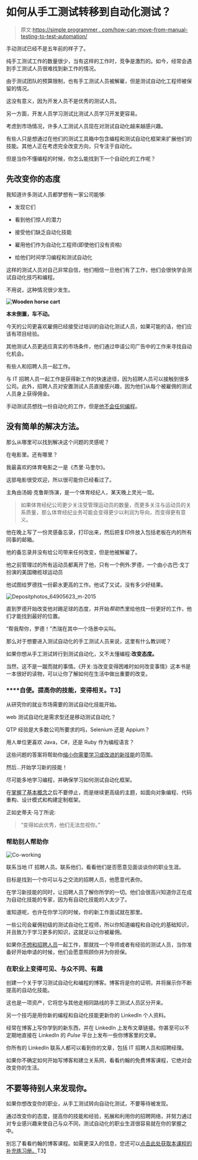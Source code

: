 # 如何从手工测试转移到自动化测试？

> 原文:[https://simple programmer . com/how-can-move-from-manual-testing-to-test-automation/](https://simpleprogrammer.com/how-can-you-move-from-manual-testing-to-test-automation/)

手动测试已经不是五年前的样子了。

纯手工测试工作的数量很少，当有这样的工作时，竞争是激烈的。如今，经常会遇到手工测试人员很难找到新工作的情况。

由于测试团队的预算限制，也有手工测试人员被解雇，但是测试自动化工程师被保留的情况。

这没有意义，因为开发人员不是优秀的测试人员。

另一方面，开发人员学习测试比测试人员学习开发更容易。

考虑到市场情况，许多人工测试人员现在对测试自动化越来越感兴趣。

有些人只是想通过在他们的测试工具箱中包含编程和测试自动化框架来扩展他们的技能。其他人正在考虑完全改变方向，只专注于自动化。

但是当你不懂编程的时候，你怎么能找到下一个自动化的工作呢？

## **先改变你的态度**

我知道许多测试人员都梦想有一家公司能够:

*   发现它们

*   看到他们惊人的潜力

*   接受他们缺乏自动化技能

*   雇用他们作为自动化工程师(即使他们没有资格)

*   给他们时间学习编程和测试自动化

这样的测试人员对自己非常自信，他们相信一旦他们有了工作，他们会很快学会测试自动化技巧和编程。

不用说，这种情况很少发生。

**![Wooden horse cart](img/508906655b2e6564fab32b4429a0154d.png)**

**本末倒置，车不动。**

今天的公司更喜欢雇佣已经接受过培训的自动化测试人员，如果可能的话，他们应该有项目经验。

其他测试人员更适应真实的市场条件，他们通过申请公司广告中的工作来寻找自动化机会。

有些人和招聘人员一起工作。

与 IT 招聘人员一起工作是获得新工作的快速途径，因为招聘人员可以接触到很多公司。此外，招聘人员对安置测试人员直接感兴趣，因为他们从每个被雇佣的测试人员身上获得佣金。

手动测试员想找一份自动化的工作，但是[他不会任何编程](https://simpleprogrammer.com/2014/09/08/worst-enemy/)。

## 没有简单的解决方法。

那么从哪里可以找到解决这个问题的灵感呢？

在电影里。还有哪里？

我最喜欢的体育电影之一是《杰里·马奎尔》。

这部电影很受欢迎，所以很可能你已经看过了。

主角由汤姆·克鲁斯饰演，是一个体育经纪人，某天晚上灵光一现。

> 如果体育经纪公司更少关注受管理运动员的数量，而更多关注与运动员的关系质量，那么体育经纪业务可能会变得更少以利润为导向，而变得更有意义。

他在晚上写了一份灵感备忘录，打印出来，然后把复印件放入包括老板在内的所有同事的邮箱。

他的备忘录并没有给公司带来任何改变，但是他被解雇了。

他之前管理过的所有运动员都离开了他，只有一个例外:罗德，一个由小古巴·戈丁扮演的美国橄榄球运动员

他试图给罗德找一份薪水更高的工作。他试了又试，没有多少好结果。

![Depositphotos_64905623_m-2015](img/1344cb786e2c465fc2be1c9401180048.png)

直到罗德开始改变他对踢足球的态度，并开始*帮助*杰里给他找一份更好的工作，他们才能找到最好的位置。

“帮我帮你，罗德！”杰瑞在其中一个场景中尖叫。

那么对于想要进入测试自动化的手工测试人员来说，这里有什么教训呢？

如果你想从手工测试转行到测试自动化，又不太懂编程:**改变态度。**

当然，这不是一蹴而就的事情。《开关:当改变变得困难时如何改变事情》这本书是一本很好的读物，可以让你了解如何在生活中做出重要的改变。

### ****自便。提高你的技能，变得相关。**T3】**

从研究你的就业市场需要的测试自动化技能开始。

web 测试自动化是需求型还是移动测试自动化？

QTP 经验是大多数公司所要求的吗，Selenium 还是 Appium？

用人单位更喜欢 Java，C#，还是 Ruby 作为编程语言？

这些问题的答案将帮助你[缩小你需要学习或改进的新技能](https://simpleprogrammer.com/2015/08/07/finding-what-to-learn-next/)的范围。

然后…开始学习新的技能！

尽可能多地学习编程，并确保学习如何测试自动化框架。

在[掌握了基本概念](https://simpleprogrammer.com/2011/01/14/back-to-basics-unit-testing-automated-blackbox-testing-and-conclusions/)之后不要停止，而是继续更高级的主题，如面向对象编程、代码重构、设计模式和构建定制框架。

正如史蒂夫·马丁所说:

> “变得如此优秀，他们无法忽视你。”

### **帮助别人帮助你**

![Co-working](img/f8981342f41192dceff82857d22a662a.png)

联系当地 IT 招聘人员。联系他们，看看他们是否愿意见面谈谈你的职业生涯。

目标是找到一个你可以与之交流的招聘人员，他愿意代表你。

在学习新技能的同时，让招聘人员了解你所学的一切。他们会很高兴知道你正在成为自动化技能的专家，因为有自动化技能的人太少了。

谁知道呢，也许在你学习的时候，你的新工作面试就在那里。

一些公司会雇佣初级的测试自动化工程师，所以你知道编程和自动化的基础知识，并且致力于学习更多的知识，这就足以让你被雇佣。

如果你[不想和招聘人员](https://simpleprogrammer.com/2015/07/27/you-dont-have-to-ask-permission/)一起工作，那就找一个导师或者有经验的测试人员，当你准备好开始申请的时候，他们会愿意照顾你并为你担保。

### 在职业上变得可见、与众不同、有趣

创建一个关于学习测试自动化和编程的博客。博客将是你的证明，并将展示你不断提高的自动化技能。

这也是一项资产，它将您与其他走相同路线的手工测试人员区分开来。

另一个技巧是用你新的编程和自动化技能更新你的 LinkedIn 个人资料。

经常在博客上写你学到的新东西，并在 LinkedIn 上发布文章链接。你甚至可以不定期地直接在 LinkedIn 的 *Pulse* 平台上发布一些你博客里的文章。

你所有的 LinkedIn 联系人都可以看到你的文章，包括 IT 招聘人员和招聘经理。

如果你不确定如何开始写博客和建立关系网，看看约翰的免费博客课程，它绝对会改变你的生活。

## 不要等待别人来发现你。

如果你想改变你的职业，从手工测试转向自动化测试，不要等待被发现。

通过改变你的态度，提高你的技能和经验，拓展和利用你的招聘网络，并努力通过对专业感兴趣来使自己与众不同，测试自动化的职业生涯很容易就在你的掌握之中。

别忘了看看约翰的博客课程。如需更深入的信息，您还可以[点击此处获取本课程的补充练习册。](https://simpleprogrammer.com/store/products/how-to-create-a-blog/)T3】
